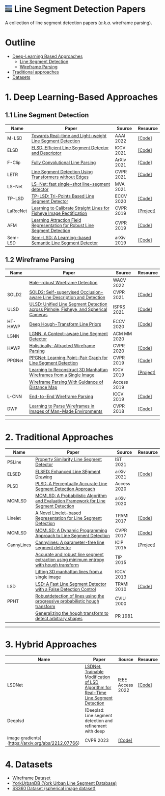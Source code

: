 [<img height="23" src="https://github.com/lh9171338/Outline/blob/master/icon.jpg"/>](https://github.com/lh9171338/Outline) Line Segment Detection Papers
===

A collection of line segment detection papers (*a.k.a.* wireframe parsing).

# Outline

- [Deep-Learning Based Approaches](#1-Deep-Learning-Based-Approaches)
  - [Line Segment Detection](#11-Line-Segment-Detection)
  - [Wireframe Parsing](#12-Wireframe-Parsing)
- [Traditional approaches](#2-Traditional-Approaches)
- [Datasets](#3-Datasets)

# 1. Deep Learning-Based Approaches

## 1.1 Line Segment Detection

| Name | Paper | Source | Resource |
| --- | --- | --- | --- |
| M-LSD | [Towards Real-time and Light-weight Line Segment Detection](https://arxiv.org/abs/2106.00186) | AAAI 2022 | [[Code]](https://github.com/navervision/mlsd) |
| ELSD | [ELSD: Efficient Line Segment Detector and Descriptor](https://ieeexplore.ieee.org/document/9710129) | ICCV 2021 | [[Code]](https://github.com/Tinyyyy/ELSD) |
| F-Clip | [Fully Convolutional Line Parsing](https://arxiv.org/abs/2104.11207v2) | ArXiv 2021 | [[Code]](https://github.com/Delay-Xili/F-Clip) |
| LETR | [Line Segment Detection Using Transformers without Edges](https://ieeexplore.ieee.org/document/9578142) | CVPR 2021 | [[Code]](https://github.com/mlpc-ucsd/LETR) |
| LS-Net | [LS-Net: fast single-shot line-segment detector](https://link.springer.com/article/10.1007/s00138-020-01138-6) | MVA 2021 |  |
| TP-LSD | [TP-LSD: Tri-Points Based Line Segment Detector](https://link.springer.com/chapter/10.1007/978-3-030-58583-9_46) | ECCV 2020 | [[Code]](https://github.com/MegviiRobot/TP-LSD) |
| LaRecNet | [Learning to Calibrate Straight Lines for Fisheye Image Rectification](https://ieeexplore.ieee.org/document/8954315) | CVPR 2019 | [[Project]](https://xuezhucun.github.io/LaRecNet/) |
| AFM | [Learning Attraction Field Representation for Robust Line Segment Detection](https://ieeexplore.ieee.org/document/8954315) | CVPR 2019 | [[Code]](https://github.com/cherubicXN/afm_cvpr2019) |
| Sem-LSD | [Sem-LSD: A Learning-based Semantic Line Segment Detector](https://arxiv.org/abs/1909.06591v2) | arXiv 2019 | [[Code]](https://github.com/SunLoveSheep/Sem-LSD) |
 
## 1.2 Wireframe Parsing

| Name | Paper | Source | Resource |
| --- | --- | --- | --- |
|  | [Hole-robust Wireframe Detection](https://ieeexplore.ieee.org/document/9706680) | WACV 2022 |  |
| SOLD2 | [SOLD2: Self-supervised Occlusion-aware Line Description and Detection](https://ieeexplore.ieee.org/document/9578370) | CVPR 2021 | [[Code]](https://github.com/cvg/SOLD2) |
| ULSD | [ULSD: Unified Line Segment Detection across Pinhole, Fisheye, and Spherical Cameras](https://www.sciencedirect.com/science/article/pii/S0924271621001623) | ISPRS 2021 | [[Code]](https://github.com/lh9171338/ULSD-ISPRS) |
| HT-HAWP | [Deep Hough-Transform Line Priors](https://link.springer.com/chapter/10.1007/978-3-030-58542-6_20) | ECCV 2020 | [[Code]](https://github.com/yanconglin/Deep-Hough-Transform-Line-Priors) |
| LGNN | [LGNN: A Context-aware Line Segment Detector](https://dl.acm.org/doi/10.1145/3394171.3413784) | ACM MM 2020 |  |
| HAWP | [Holistically-Attracted Wireframe Parsing](https://ieeexplore.ieee.org/document/9157705) | CVPR 2020 | [[Code]](https://github.com/cherubicXN/hawp) |
| PPGNet | [PPGNet: Learning Point-Pair Graph for Line Segment Detection](https://ieeexplore.ieee.org/document/8954275) | CVPR 2019 | [[Code]](https://github.com/svip-lab/PPGNet) |
|  | [Learning to Reconstruct 3D Manhattan Wireframes from a Single Image](https://ieeexplore.ieee.org/document/9010693) | ICCV 2019 | [[Project]](https://yichaozhou.com/publication/1811learning/) |
|  | [Wireframe Parsing With Guidance of Distance Map](https://ieeexplore.ieee.org/document/8849984) | Access 2019 |  |
| L-CNN | [End-to-End Wireframe Parsing](https://ieeexplore.ieee.org/document/9008267) | ICCV 2019 | [[Code]](https://github.com/zhou13/lcnn) |
| DWP | [Learning to Parse Wireframes in Images of Man-Made Environments](https://ieeexplore.ieee.org/document/8578170) | CVPR 2018 | [[Code]](https://github.com/huangkuns/wireframe) |

---

# 2. Traditional Approaches

| Name | Paper | Source | Resource |
| --- | --- | --- | --- |
| PSLine | [Property Similarity Line Segment Detector](https://ieeexplore.ieee.org/document/9651397) | IST 2021 |  |
| ELSED | [ELSED: Enhanced Line SEgment Drawing](https://arxiv.org/abs/2108.03144) | arXiv 2021 | [[Code]](https://github.com/iago-suarez/ELSED) |
| PLSD | [PLSD: A Perceptually Accurate Line Segment Detection Approach](https://ieeexplore.ieee.org/document/9018038) | Access 2020 |  |
| MCMLSD | [MCMLSD: A Probabilistic Algorithm and Evaluation Framework for Line Segment Detection](https://arxiv.org/abs/2001.01788) | arXiv 2020 |  |
| Linelet | [A Novel Linelet-based Representation for Line Segment Detection](https://ieeexplore.ieee.org/document/7926451) | TPAMI 2017 | [[Code]](https://github.com/NamgyuCho/Linelet-code-and-YorkUrban-LineSegment-DB) |
| MCMLSD | [MCMLSD: A Dynamic Programming Approach to Line Segment Detection](https://ieeexplore.ieee.org/document/8100103) | CVPR 2017 | [[Code]](http://www.elderlab.yorku.ca/resources/) |
| CannyLines | [Cannylines: A parameter-free line segment detector](https://ieeexplore.ieee.org/document/7350850) | ICIP 2015 | [[Project]](https://cvrs.whu.edu.cn/cannylines/) |
|  | [Accurate and robust line segment extraction using minimum entropy with hough transform](https://ieeexplore.ieee.org/document/7000594) | TIP 2015 |  |
|  | [Lifting 3D manhattan lines from a single image](https://ieeexplore.ieee.org/document/6751171) | ICCV 2013 |  |
| LSD | [LSD: A Fast Line Segment Detector with a False Detection Control](https://ieeexplore.ieee.org/document/4731268) | TPAMI 2010 | [[Code]](http://www.ipol.im/pub/art/2012/gjmr-lsd/) |
| PPHT | [Robustdetection of lines using the progressive probabilistic hough transform](https://www.sciencedirect.com/science/article/pii/S1077314299908317) | CVIU 2000 |  |
|  | [Generalizing the hough transform to detect arbitrary shapes](https://www.sciencedirect.com/science/article/pii/0031320381900091) | PR 1981 |  |

---
# 3. Hybrid Approaches
| Name | Paper | Source | Resource |
| --- | --- | --- | --- |
| LSDNet | [LSDNet: Trainable Modification of LSD Algorithm for Real-Time Line Segment Detection](https://ieeexplore.ieee.org/stamp/stamp.jsp?tp=&arnumber=9761231) | IEEE Access 2022 | [[Code]](https://github.com/iitpvisionlab/LSDNet)  |
|Deeplsd  | [Deeplsd: Line segment detection and refinement with deep
image gradients](https://arxiv.org/abs/2212.07766) | CVPR 2023 | [[Code]](https://github.com/cvg/DeepLSD)  |


# 4. Datasets

- [Wireframe Dataset](https://github.com/huangkuns/wireframe)
- [YorkUrbanDB (York Urban Line Segment Database)](http://www.elderlab.yorku.ca/resources/york-urban-line-segment-database-information/)
- [SS360 Dataset (spherical image dataset)](https://drive.google.com/drive/folders/1K-pGDDPrXkCmWCcoyYvURZ86ZzA5O6E_?usp=sharing)
